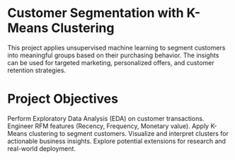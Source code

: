 # Customer Segmentation with K-Means Clustering

This project applies unsupervised machine learning to segment customers into meaningful groups based on their purchasing behavior. The insights can be used for targeted marketing, personalized offers, and customer retention strategies.

# Project Objectives
   Perform Exploratory Data Analysis (EDA) on customer transactions.
   Engineer RFM features (Recency, Frequency, Monetary value).
  Apply K-Means clustering to segment customers.
  Visualize and interpret clusters for actionable business insights.
  Explore potential extensions for research and real-world deployment.
